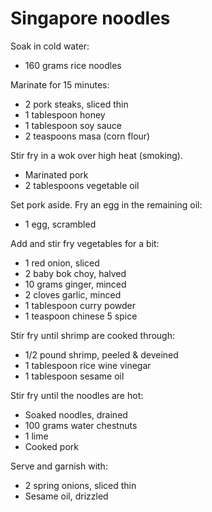 Singapore noodles
=================

Soak in cold water:

- 160 grams rice noodles

Marinate for 15 minutes:

- 2 pork steaks, sliced thin
- 1 tablespoon honey
- 1 tablespoon soy sauce
- 2 teaspoons masa (corn flour)

Stir fry in a wok over high heat (smoking).

- Marinated pork
- 2 tablespoons vegetable oil

Set pork aside. Fry an egg in the remaining oil:

- 1 egg, scrambled

Add and stir fry vegetables for a bit:

- 1 red onion, sliced
- 2 baby bok choy, halved
- 10 grams ginger, minced
- 2 cloves garlic, minced
- 1 tablespoon curry powder
- 1 teaspoon chinese 5 spice

Stir fry until shrimp are cooked through:

- 1/2 pound shrimp, peeled & deveined
- 1 tablespoon rice wine vinegar
- 1 tablespoon sesame oil

Stir fry until the noodles are hot:

- Soaked noodles, drained
- 100 grams water chestnuts
- 1 lime
- Cooked pork

Serve and garnish with:

- 2 spring onions, sliced thin
- Sesame oil, drizzled
